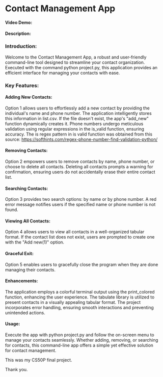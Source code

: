 # Contact Management App
#### Video Demo:  <URL HERE>
#### Description:


### Introduction:

Welcome to the Contact Management App, a robust and user-friendly command-line tool designed to streamline your contact organization. Executed with the command python project.py, this application provides an efficient interface for managing your contacts with ease.

### Key Features:

#### Adding New Contacts:

Option 1 allows users to effortlessly add a new contact by providing the individual's name and phone number.
The application intelligently stores this information in list.csv. If the file doesn't exist, the app's "add_new" function dynamically creates it.
Phone numbers undergo meticulous validation using regular expressions in the is_valid function, ensuring accuracy. The is regex pattern in is valid function was obtained from this source: https://softhints.com/regex-phone-number-find-validation-python/


#### Removing Contacts:

Option 2 empowers users to remove contacts by name, phone number, or choose to delete all contacts.
Deleting all contacts prompts a warning for confirmation, ensuring users do not accidentally erase their entire contact list.


#### Searching Contacts:

Option 3 provides two search options: by name or by phone number.
A red error message notifies users if the specified name or phone number is not found.


#### Viewing All Contacts:

Option 4 allows users to view all contacts in a well-organized tabular format.
If the contact list does not exist, users are prompted to create one with the "Add new(1)" option.


#### Graceful Exit:

Option 5 enables users to gracefully close the program when they are done managing their contacts.


#### Enhancements:

The application employs a colorful terminal output using the print_colored function, enhancing the user experience.
The tabulate library is utilized to present contacts in a visually appealing tabular format.
The project incorporates error handling, ensuring smooth interactions and preventing unintended actions.


#### Usage:

Execute the app with python project.py and follow the on-screen menu to manage your contacts seamlessly. Whether adding, removing, or searching for contacts, this command-line app offers a simple yet effective solution for contact management.

This was my CS50P final project.

Thank you.